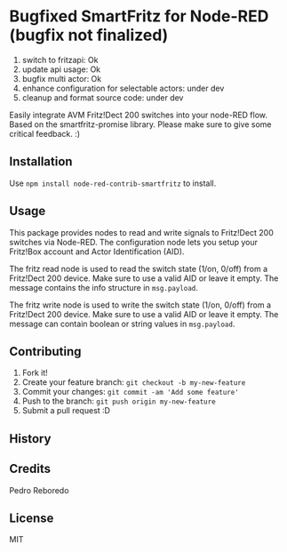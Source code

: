 # Bugfixed SmartFritz for Node-RED (bugfix not finalized)
1. switch to fritzapi: Ok
2. update api usage: Ok
3. bugfix multi actor: Ok
4. enhance configuration for selectable actors: under dev
5. cleanup and format source code: under dev

Easily integrate AVM Fritz!Dect 200 switches into your node-RED flow. Based on the smartfritz-promise library.
Please make sure to give some critical feedback. :)

## Installation
Use `npm install node-red-contrib-smartfritz` to install.

## Usage
This package provides nodes to read and write signals to Fritz!Dect 200 switches via Node-RED. The configuration node lets you setup your Fritz!Box account and Actor Identification (AID).

The fritz read node is used to read the switch state (1/on, 0/off) from a Fritz!Dect 200 device. Make sure to use a valid AID or leave it empty. The message contains the info structure in `msg.payload`.

The fritz write node is used to write the switch state (1/on, 0/off) from a Fritz!Dect 200 device. Make sure to use a valid AID or leave it empty. The message can contain boolean or string values in `msg.payload`.

## Contributing
1. Fork it!
2. Create your feature branch: `git checkout -b my-new-feature`
3. Commit your changes: `git commit -am 'Add some feature'`
4. Push to the branch: `git push origin my-new-feature`
5. Submit a pull request :D

## History

## Credits
Pedro Reboredo

## License
MIT

